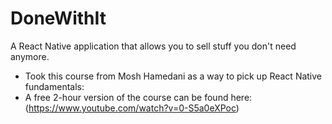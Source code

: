 # DoneWithIt

A React Native application that allows you to sell stuff you don't need anymore.

- Took this course from Mosh Hamedani as a way to pick up React Native fundamentals:
- A free 2-hour version of the course can be found here: (https://www.youtube.com/watch?v=0-S5a0eXPoc)

